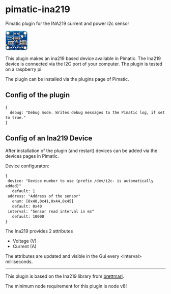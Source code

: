 # pimatic-ina219   

Pimatic plugin for the INA219 current and power i2c sensor

![](assets/ina219.png)  

This plugin makes an ina219 based device available in Pimatic. The Ina219 device is connected via the I2C port of your computer.
The plugin is tested on a raspberry pi.

The plugin can be installed via the plugins page of Pimatic.

## Config of the plugin
```
{
  debug: "Debug mode. Writes debug messages to the Pimatic log, if set to true."
}
```

## Config of an Ina219 Device

After installation of the plugin (and restart) devices can be added via the devices pages in Pimatic.

Device configuraton:

```
{
 device: "Device number to use (prefix /dev/i2c- is automatically added)"
   default: 1
 address: "Address of the sensor"
   enum: [0x40,0x41,0x44,0x45]
   default: 0x40
 interval: "Sensor read interval in ms"
   default: 10000
}
```

The Ina219 provides 2 attributes
- Voltage (V)
- Current (A)

The attributes are updated and visible in the Gui every \<interval\> milliseconds.


---
This plugin is based on the Ina219 library from [brettmarl](https://github.com/brettmarl/node-ina219#readme).

The minimum node requirement for this plugin is node v8!
